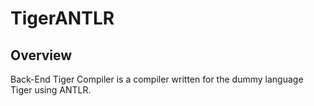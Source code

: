# TigerANTLR

## Overview
Back-End Tiger Compiler is a compiler written for the dummy language Tiger using ANTLR.
